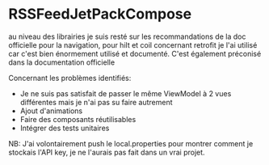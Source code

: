 # RSSFeedJetPackCompose

au niveau des librairies je suis resté sur les recommandations de la doc officielle pour la navigation, pour hilt et coil
concernant retrofit je l'ai utilisé car c'est bien énormement utilisé et documenté. C'est également préconisé dans la documentation officielle

Concernant les problèmes identifiés:
- Je ne suis pas satisfait de passer le même ViewModel à 2 vues différentes mais je n'ai pas su faire autrement
- Ajout d'animations
- Faire des composants réutilisables
- Intégrer des tests unitaires

NB: J'ai volontairement push le local.properties pour montrer comment je stockais l'API key, je ne l'aurais pas fait dans un vrai projet.